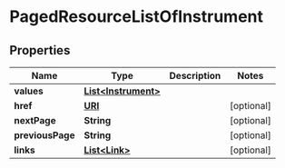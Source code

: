 

# PagedResourceListOfInstrument

## Properties

Name | Type | Description | Notes
------------ | ------------- | ------------- | -------------
**values** | [**List&lt;Instrument&gt;**](Instrument.md) |  | 
**href** | [**URI**](URI.md) |  |  [optional]
**nextPage** | **String** |  |  [optional]
**previousPage** | **String** |  |  [optional]
**links** | [**List&lt;Link&gt;**](Link.md) |  |  [optional]



